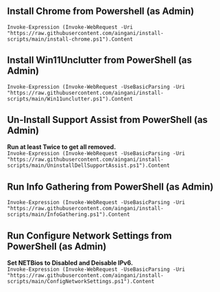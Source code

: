 ## Install Chrome from Powershell (as Admin)
`Invoke-Expression (Invoke-WebRequest -Uri "https://raw.githubusercontent.com/aingani/install-scripts/main/install-chrome.ps1").Content`
## Install Win11Unclutter from PowerShell (as Admin)
`Invoke-Expression (Invoke-WebRequest -UseBasicParsing -Uri "https://raw.githubusercontent.com/aingani/install-scripts/main/Win11unclutter.ps1").Content`
## Un-Install Support Assist from PowerShell (as Admin)
**Run at least Twice to get all removed.**  
`Invoke-Expression (Invoke-WebRequest -UseBasicParsing -Uri "https://raw.githubusercontent.com/aingani/install-scripts/main/UninstallDellSupportAssist.ps1").Content`
## Run Info Gathering from PowerShell (as Admin)
`Invoke-Expression (Invoke-WebRequest -UseBasicParsing -Uri "https://raw.githubusercontent.com/aingani/install-scripts/main/InfoGathering.ps1").Content`
## Run Configure Network Settings from PowerShell (as Admin)
**Set NETBios to Disabled and Deisable IPv6.**  
`Invoke-Expression (Invoke-WebRequest -UseBasicParsing -Uri "https://raw.githubusercontent.com/aingani/install-scripts/main/ConfigNetworkSettings.ps1").Content`





